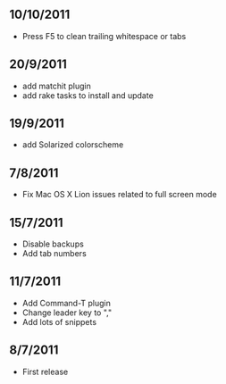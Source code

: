 ## 10/10/2011
* Press F5 to clean trailing whitespace or tabs

## 20/9/2011
* add matchit plugin
* add rake tasks to install and update

## 19/9/2011
* add Solarized colorscheme

## 7/8/2011
* Fix Mac OS X Lion issues related to full screen mode

## 15/7/2011
* Disable backups
* Add tab numbers

## 11/7/2011
* Add Command-T plugin
* Change leader key to ","
* Add lots of snippets

## 8/7/2011
* First release

